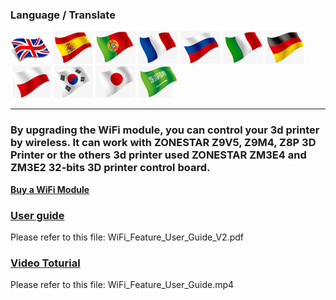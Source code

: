 ### Language / Translate
[![](../lanpic/EN.png)](https://github.com/ZONESTAR3D/Upgrade-kit-guide/tree/main/WiFi)
[![](../lanpic/ES.png)](https://github-com.translate.goog/ZONESTAR3D/Upgrade-kit-guide/tree/main/WiFi?_x_tr_sl=en&_x_tr_tl=es)
[![](../lanpic/PT.png)](https://github-com.translate.goog/ZONESTAR3D/Upgrade-kit-guide/tree/main/WiFi?_x_tr_sl=en&_x_tr_tl=pt)
[![](../lanpic/FR.png)](https://github-com.translate.goog/ZONESTAR3D/Upgrade-kit-guide/tree/main/WiFi?_x_tr_sl=en&_x_tr_tl=fr)
[![](../lanpic/RU.png)](https://github-com.translate.goog/ZONESTAR3D/Upgrade-kit-guide/tree/main/WiFi?_x_tr_sl=en&_x_tr_tl=ru)
[![](../lanpic/IT.png)](https://github-com.translate.goog/ZONESTAR3D/Upgrade-kit-guide/tree/main/WiFi?_x_tr_sl=en&_x_tr_tl=it)
[![](../lanpic/DE.png)](https://github-com.translate.goog/ZONESTAR3D/Upgrade-kit-guide/tree/main/WiFi?_x_tr_sl=en&_x_tr_tl=de)
[![](../lanpic/PL.png)](https://github-com.translate.goog/ZONESTAR3D/Upgrade-kit-guide/tree/main/WiFi?_x_tr_sl=en&_x_tr_tl=pl)
[![](../lanpic/KR.png)](https://github-com.translate.goog/ZONESTAR3D/Upgrade-kit-guide/tree/main/WiFi?_x_tr_sl=en&_x_tr_tl=ko)
[![](../lanpic/JP.png)](https://github-com.translate.goog/ZONESTAR3D/Upgrade-kit-guide/tree/main/WiFi?_x_tr_sl=en&_x_tr_tl=ja)
[![](../lanpic/SA.png)](https://github-com.translate.goog/ZONESTAR3D/Upgrade-kit-guide/tree/main/WiFi?_x_tr_sl=en&_x_tr_tl=ar)

------
### By upgrading the WiFi module, you can control your 3d printer by wireless. It can work with ZONESTAR Z9V5, Z9M4, Z8P 3D Printer or the others 3d printer used ZONESTAR ZM3E4 and ZM3E2 32-bits 3D printer control board.
[**Buy a WiFi Module**](https://www.aliexpress.com/item/1005002378551489.html)

### [User guide](./WiFi_Feature_User_Guide_V2.pdf)
Please refer to this file: WiFi_Feature_User_Guide_V2.pdf

### [Video Toturial](./WiFi_Feature_User_Guide.mp4)
Please refer to this file: WiFi_Feature_User_Guide.mp4
